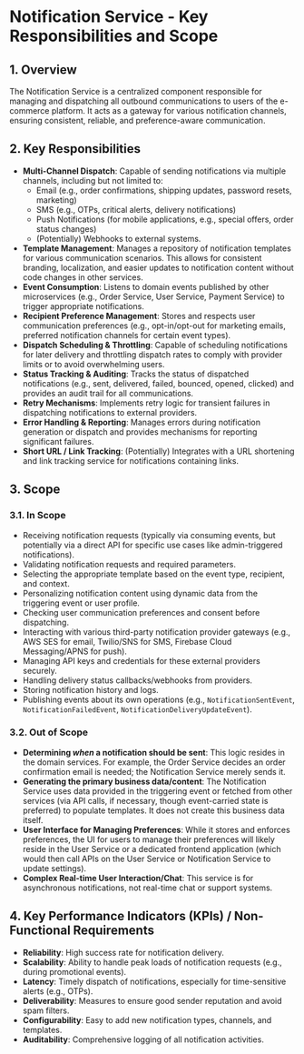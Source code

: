 # Notification Service - Key Responsibilities and Scope

## 1. Overview

The Notification Service is a centralized component responsible for managing and dispatching all outbound communications to users of the e-commerce platform. It acts as a gateway for various notification channels, ensuring consistent, reliable, and preference-aware communication.

## 2. Key Responsibilities

*   **Multi-Channel Dispatch**: Capable of sending notifications via multiple channels, including but not limited to:
    *   Email (e.g., order confirmations, shipping updates, password resets, marketing)
    *   SMS (e.g., OTPs, critical alerts, delivery notifications)
    *   Push Notifications (for mobile applications, e.g., special offers, order status changes)
    *   (Potentially) Webhooks to external systems.
*   **Template Management**: Manages a repository of notification templates for various communication scenarios. This allows for consistent branding, localization, and easier updates to notification content without code changes in other services.
*   **Event Consumption**: Listens to domain events published by other microservices (e.g., Order Service, User Service, Payment Service) to trigger appropriate notifications.
*   **Recipient Preference Management**: Stores and respects user communication preferences (e.g., opt-in/opt-out for marketing emails, preferred notification channels for certain event types).
*   **Dispatch Scheduling & Throttling**: Capable of scheduling notifications for later delivery and throttling dispatch rates to comply with provider limits or to avoid overwhelming users.
*   **Status Tracking & Auditing**: Tracks the status of dispatched notifications (e.g., sent, delivered, failed, bounced, opened, clicked) and provides an audit trail for all communications.
*   **Retry Mechanisms**: Implements retry logic for transient failures in dispatching notifications to external providers.
*   **Error Handling & Reporting**: Manages errors during notification generation or dispatch and provides mechanisms for reporting significant failures.
*   **Short URL / Link Tracking**: (Potentially) Integrates with a URL shortening and link tracking service for notifications containing links.

## 3. Scope

### 3.1. In Scope

*   Receiving notification requests (typically via consuming events, but potentially via a direct API for specific use cases like admin-triggered notifications).
*   Validating notification requests and required parameters.
*   Selecting the appropriate template based on the event type, recipient, and context.
*   Personalizing notification content using dynamic data from the triggering event or user profile.
*   Checking user communication preferences and consent before dispatching.
*   Interacting with various third-party notification provider gateways (e.g., AWS SES for email, Twilio/SNS for SMS, Firebase Cloud Messaging/APNS for push).
*   Managing API keys and credentials for these external providers securely.
*   Handling delivery status callbacks/webhooks from providers.
*   Storing notification history and logs.
*   Publishing events about its own operations (e.g., `NotificationSentEvent`, `NotificationFailedEvent`, `NotificationDeliveryUpdateEvent`).

### 3.2. Out of Scope

*   **Determining *when* a notification should be sent**: This logic resides in the domain services. For example, the Order Service decides an order confirmation email is needed; the Notification Service merely sends it.
*   **Generating the primary business data/content**: The Notification Service uses data provided in the triggering event or fetched from other services (via API calls, if necessary, though event-carried state is preferred) to populate templates. It does not create this business data itself.
*   **User Interface for Managing Preferences**: While it stores and enforces preferences, the UI for users to manage their preferences will likely reside in the User Service or a dedicated frontend application (which would then call APIs on the User Service or Notification Service to update settings).
*   **Complex Real-time User Interaction/Chat**: This service is for asynchronous notifications, not real-time chat or support systems.

## 4. Key Performance Indicators (KPIs) / Non-Functional Requirements

*   **Reliability**: High success rate for notification delivery.
*   **Scalability**: Ability to handle peak loads of notification requests (e.g., during promotional events).
*   **Latency**: Timely dispatch of notifications, especially for time-sensitive alerts (e.g., OTPs).
*   **Deliverability**: Measures to ensure good sender reputation and avoid spam filters.
*   **Configurability**: Easy to add new notification types, channels, and templates.
*   **Auditability**: Comprehensive logging of all notification activities.
